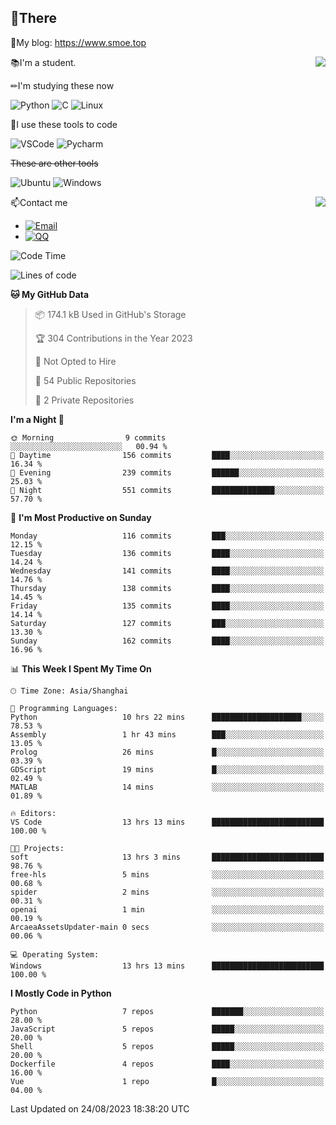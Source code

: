 
## 👏There

📰My blog: https://www.smoe.top

<img align="right" src="https://github-readme-stats.vercel.app/api/top-langs/?username=AkashiCoin"/>


📚I'm a student.

✏I'm studying these now

![Python](https://img.shields.io/badge/-Python-blue?style=flat-square&logo=Python&logoColor=fff)
![C](https://img.shields.io/badge/-C-585858?style=flat-square&logo=C&logoColor=fff)
![Linux](https://img.shields.io/badge/-Linux-black?style=flat-square&logo=Linux&logoColor=fff)

🔨I use these tools to code

![VSCode](https://img.shields.io/badge/-VSCode-blue?style=flat-square&logo=visualstudiocode&logoColor=fff)
![Pycharm](https://img.shields.io/badge/-Pycharm-green?style=flat-square&logo=pycharm&logoColor=fff)

 ~~These are other tools~~

![Ubuntu](https://img.shields.io/badge/-Ubuntu-orange?style=flat-square&logo=Ubuntu&logoColor=fff)
![Windows](https://img.shields.io/badge/-Windows-blue?style=flat-square&logo=Windows&logoColor=fff)

<img align="right" src="https://github-readme-stats.vercel.app/api?username=AkashiCoin" />


📫Contact me

* [![Email](https://img.shields.io/badge/Email-l1040186796@gmail.com-1?style=social&logoColor=fff)](mailto:l1040186796@gmail.com)
* [![QQ](https://img.shields.io/badge/QQ-1040186796-1?style=social&logoColor=fff)](tencent://AddContact/?fromId=45&fromSubId=1&subcmd=all&uin=1040186796&website=www.oicqzone.com)

<!--START_SECTION:waka-->
![Code Time](http://img.shields.io/badge/Code%20Time-848%20hrs%209%20mins-blue)

![Lines of code](https://img.shields.io/badge/From%20Hello%20World%20I%27ve%20Written-242.6%20thousand%20lines%20of%20code-blue)

**🐱 My GitHub Data** 

> 📦 174.1 kB Used in GitHub's Storage 
 > 
> 🏆 304 Contributions in the Year 2023
 > 
> 🚫 Not Opted to Hire
 > 
> 📜 54 Public Repositories 
 > 
> 🔑 2 Private Repositories 
 > 
**I'm a Night 🦉** 

```text
🌞 Morning                9 commits           ░░░░░░░░░░░░░░░░░░░░░░░░░   00.94 % 
🌆 Daytime                156 commits         ████░░░░░░░░░░░░░░░░░░░░░   16.34 % 
🌃 Evening                239 commits         ██████░░░░░░░░░░░░░░░░░░░   25.03 % 
🌙 Night                  551 commits         ██████████████░░░░░░░░░░░   57.70 % 
```
📅 **I'm Most Productive on Sunday** 

```text
Monday                   116 commits         ███░░░░░░░░░░░░░░░░░░░░░░   12.15 % 
Tuesday                  136 commits         ████░░░░░░░░░░░░░░░░░░░░░   14.24 % 
Wednesday                141 commits         ████░░░░░░░░░░░░░░░░░░░░░   14.76 % 
Thursday                 138 commits         ████░░░░░░░░░░░░░░░░░░░░░   14.45 % 
Friday                   135 commits         ████░░░░░░░░░░░░░░░░░░░░░   14.14 % 
Saturday                 127 commits         ███░░░░░░░░░░░░░░░░░░░░░░   13.30 % 
Sunday                   162 commits         ████░░░░░░░░░░░░░░░░░░░░░   16.96 % 
```


📊 **This Week I Spent My Time On** 

```text
🕑︎ Time Zone: Asia/Shanghai

💬 Programming Languages: 
Python                   10 hrs 22 mins      ████████████████████░░░░░   78.53 % 
Assembly                 1 hr 43 mins        ███░░░░░░░░░░░░░░░░░░░░░░   13.05 % 
Prolog                   26 mins             █░░░░░░░░░░░░░░░░░░░░░░░░   03.39 % 
GDScript                 19 mins             █░░░░░░░░░░░░░░░░░░░░░░░░   02.49 % 
MATLAB                   14 mins             ░░░░░░░░░░░░░░░░░░░░░░░░░   01.89 % 

🔥 Editors: 
VS Code                  13 hrs 13 mins      █████████████████████████   100.00 % 

🐱‍💻 Projects: 
soft                     13 hrs 3 mins       █████████████████████████   98.76 % 
free-hls                 5 mins              ░░░░░░░░░░░░░░░░░░░░░░░░░   00.68 % 
spider                   2 mins              ░░░░░░░░░░░░░░░░░░░░░░░░░   00.31 % 
openai                   1 min               ░░░░░░░░░░░░░░░░░░░░░░░░░   00.19 % 
ArcaeaAssetsUpdater-main 0 secs              ░░░░░░░░░░░░░░░░░░░░░░░░░   00.06 % 

💻 Operating System: 
Windows                  13 hrs 13 mins      █████████████████████████   100.00 % 
```

**I Mostly Code in Python** 

```text
Python                   7 repos             ███████░░░░░░░░░░░░░░░░░░   28.00 % 
JavaScript               5 repos             █████░░░░░░░░░░░░░░░░░░░░   20.00 % 
Shell                    5 repos             █████░░░░░░░░░░░░░░░░░░░░   20.00 % 
Dockerfile               4 repos             ████░░░░░░░░░░░░░░░░░░░░░   16.00 % 
Vue                      1 repo              █░░░░░░░░░░░░░░░░░░░░░░░░   04.00 % 
```




 Last Updated on 24/08/2023 18:38:20 UTC
<!--END_SECTION:waka-->
